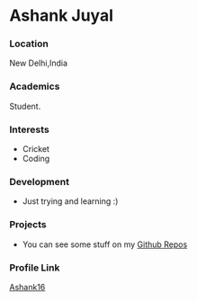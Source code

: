 # Ashank Juyal

### Location

New Delhi,India

### Academics

Student.

### Interests

- Cricket
- Coding

### Development

- Just trying and learning :)

### Projects

- You can see some stuff on my [Github Repos](https://github.com/Ashank16)

### Profile Link

[Ashank16](https://github.com/Ashank16)
